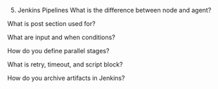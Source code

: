 5. Jenkins Pipelines
What is the difference between node and agent?

What is post section used for?

What are input and when conditions?

How do you define parallel stages?

What is retry, timeout, and script block?

How do you archive artifacts in Jenkins?


